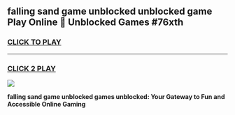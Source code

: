 
## falling sand game unblocked unblocked game Play Online 👋 Unblocked Games #76xth
<h3>
<a href="https://premium.freeplayer.one?title=falling_sand_game_unblocked&ref=21F">CLICK TO PLAY</a></h3>
<hr>

<h3>
<a href="https://premium.freeplayer.one?title=falling_sand_game_unblocked&ref=21F">CLICK 2 PLAY</a>
  
</h3>

<a href="https://premium.freeplayer.one?title=falling_sand_game_unblocked&ref=21F/"><img src="https://clearcache.store/games.png"></a>


**falling sand game unblocked games unblocked: Your Gateway to Fun and Accessible Online Gaming**
